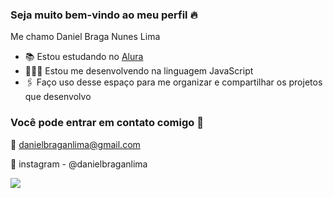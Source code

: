 ### Seja muito bem-vindo ao meu perfil 🔥

Me chamo Daniel Braga Nunes Lima 

- 📚 Estou estudando no [Alura](https://www.alura.com.br/)
- 👨🏻‍💻 Estou me desenvolvendo na linguagem JavaScript
- 🖇️ Faço uso desse espaço para me organizar e compartilhar os projetos que desenvolvo

### Você pode entrar em contato comigo 🔽

📧 danielbraganlima@gmail.com

📱 instagram - @danielbraganlima

![](https://tenor.com/view/gustavo-lazaro-lol-laughing-out-loud-laughing-hahhaha-gif-12506703)





  

